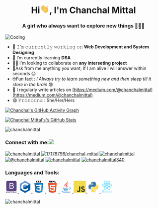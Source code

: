 <h1 align="center">Hi<img src="https://github.com/ABSphreak/ABSphreak/blob/master/gifs/Hi.gif" width="30px">, I'm Chanchal Mittal</h1>
<h3 align="center">A girl who always want to explore new things 👩🏻‍💻</h3>

<img align="center" alt="Coding" width="1000" height="300" src="https://cdn.dribbble.com/users/2646423/screenshots/5507196/computer.gif">



- 🔭 𝙸’𝚖 𝚌𝚞𝚛𝚛𝚎𝚗𝚝𝚕𝚢 𝚠𝚘𝚛𝚔𝚒𝚗𝚐 𝚘𝚗 **Web Development and System Designing**
- 🌱 I’m currently learning **DSA**
- 🤞🏻 I'm looking to collaborate on **any interseting project**
- 🧐Ask from me anything you want, If I am alive I will answer within seconds 😉<br>
- 🤓Fun fact : *I Always try to learn something new and then sleep till it store in the brain* 😎
- 📝 I regularly write articles on [https://medium.com/@chanchalmittal](https://medium.com/@chanchalmittal)
- 😄 𝙿𝚛𝚘𝚗𝚘𝚞𝚗𝚜 : She/Her/Hers

[![Chanchal's GitHub Activity Graph](https://activity-graph.herokuapp.com/graph?username=chanchalmittal&theme=tokyonight)](https://git.io/praveenscience)


[![Chanchal Mittal's's GitHub Stats](https://github-readme-stats.vercel.app/api?username=chanchalmittal&hide=issues&count_private=true&show_icons=true&theme=calm)](https://github.com/chanchalmittal/github-readme-stats)<p align="left"> <img src="https://komarev.com/ghpvc/?username=chanchalmittal&label=Profile%20views&color=129e00&style=plastic" alt="chanchalmittal" /> </p>


<h3 align="left">Connect with me:<img src='https://raw.githubusercontent.com/ShahriarShafin/ShahriarShafin/main/Assets/handshake.gif' width="100px"></h3>
<p align="left">
<a href="https://linkedin.com/in/chanchalmittal" target="blank"><img align="center" src="https://raw.githubusercontent.com/rahuldkjain/github-profile-readme-generator/master/src/images/icons/Social/linked-in-alt.svg" alt="chanchalmittal" height="30" width="40" /></a>
<a href="https://stackoverflow.com/users/17178796/chanchal-mittal" target="blank"><img align="center" src="https://raw.githubusercontent.com/rahuldkjain/github-profile-readme-generator/master/src/images/icons/Social/stack-overflow.svg" alt="17178796/chanchal-mittal" height="30" width="40" /></a>
<a href="https://kaggle.com/chanchalmittal" target="blank"><img align="center" src="https://raw.githubusercontent.com/rahuldkjain/github-profile-readme-generator/master/src/images/icons/Social/kaggle.svg" alt="chanchalmittal" height="30" width="40" /></a>
<a href="https://medium.com/@chanchalmittal" target="blank"><img align="center" src="https://raw.githubusercontent.com/rahuldkjain/github-profile-readme-generator/master/src/images/icons/Social/medium.svg" alt="@chanchalmittal" height="30" width="40" /></a>
<a href="https://www.leetcode.com/chanchalmittal" target="blank"><img align="center" src="https://raw.githubusercontent.com/rahuldkjain/github-profile-readme-generator/master/src/images/icons/Social/leet-code.svg" alt="chanchalmittal" height="30" width="40" /></a>
<a href="https://auth.geeksforgeeks.org/user/chanchalmittal340" target="blank"><img align="center" src="https://raw.githubusercontent.com/rahuldkjain/github-profile-readme-generator/master/src/images/icons/Social/geeks-for-geeks.svg" alt="chanchalmittal340" height="30" width="40" /></a>
</p>


<h3 align="left">Languages and Tools:</h3>
<p align="left"> <a href="https://getbootstrap.com" target="_blank"> <img src="https://raw.githubusercontent.com/devicons/devicon/master/icons/bootstrap/bootstrap-plain-wordmark.svg" alt="bootstrap" width="40" height="40"/> </a> <a href="https://www.cprogramming.com/" target="_blank"> <img src="https://raw.githubusercontent.com/devicons/devicon/master/icons/c/c-original.svg" alt="c" width="40" height="40"/> </a> <a href="https://www.w3schools.com/css/" target="_blank"> <img src="https://raw.githubusercontent.com/devicons/devicon/master/icons/css3/css3-original-wordmark.svg" alt="css3" width="40" height="40"/> </a> <a href="https://www.w3.org/html/" target="_blank"> <img src="https://raw.githubusercontent.com/devicons/devicon/master/icons/html5/html5-original-wordmark.svg" alt="html5" width="40" height="40"/> </a> <a href="https://www.java.com" target="_blank"> <img src="https://raw.githubusercontent.com/devicons/devicon/master/icons/java/java-original.svg" alt="java" width="40" height="40"/> </a> <a href="https://developer.mozilla.org/en-US/docs/Web/JavaScript" target="_blank"> <img src="https://raw.githubusercontent.com/devicons/devicon/master/icons/javascript/javascript-original.svg" alt="javascript" width="40" height="40"/> </a> <a href="https://www.python.org" target="_blank"> <img src="https://raw.githubusercontent.com/devicons/devicon/master/icons/python/python-original.svg" alt="python" width="40" height="40"/> </a> <a href="https://reactjs.org/" target="_blank"> <img src="https://raw.githubusercontent.com/devicons/devicon/master/icons/react/react-original-wordmark.svg" alt="react" width="40" height="40"/> </a> </p>

<p><img align="center" src="https://github-readme-stats.vercel.app/api/top-langs?username=chanchalmittal&show_icons=true&locale=en&layout=compact" alt="chanchalmittal" /></p>







